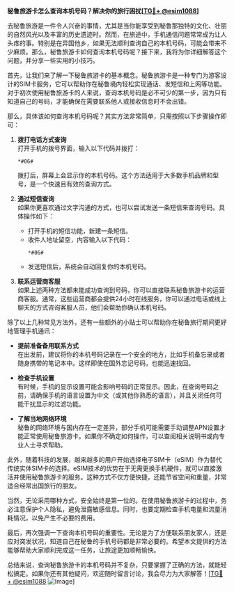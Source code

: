 **秘鲁旅游卡怎么查询本机号码？解决你的旅行困扰[[TG💪+ @esim1088](https://t.me/s/esim1088)]**

去秘鲁旅游是一件令人兴奋的事情，尤其是当你能享受到秘鲁那独特的文化、壮丽的自然风光以及丰富的历史遗迹时。然而，在旅途中，手机通信问题常常成为让人头疼的事。特别是在异国他乡，如果无法顺利查询自己的本机号码，可能会带来不少麻烦。那么，秘鲁旅游卡如何查询本机号码呢？接下来，我将为你详细解答这个问题，并分享一些实用的小技巧。

首先，让我们来了解一下秘鲁旅游卡的基本概念。秘鲁旅游卡是一种专门为游客设计的SIM卡服务，它可以帮助你在秘鲁境内轻松实现通话、发短信和上网等功能。对于初次使用秘鲁旅游卡的人来说，查询本机号码是必不可少的第一步，因为只有知道自己的号码，才能确保在需要联系他人或接收信息时不会出错。

那么，具体该如何查询本机号码呢？其实方法非常简单，只需按照以下步骤操作即可：

1. **拨打电话方式查询**  
   打开手机的拨号界面，输入以下代码并拨打：
   ```
   *#06#
   ```
   拨打后，屏幕上会显示你的本机号码。这个方法适用于大多数手机品牌和型号，是一个快速且有效的查询方式。

2. **通过短信查询**  
   如果你更喜欢通过文字沟通的方式，也可以尝试发送一条短信来查询号码。具体操作如下：  
   - 打开手机的短信功能，新建一条短信。  
   - 收件人地址留空，内容输入以下代码：  
     ```
     *#06#
     ```  
   - 发送短信后，系统会自动回复你的本机号码。

3. **联系运营商客服**  
   如果上述两种方法都未能成功查询到号码，你可以直接联系秘鲁旅游卡的运营商客服。通常，这些运营商都会提供24小时在线服务，你可以通过电话或线上聊天的方式咨询客服人员，他们会帮助你确认本机号码。

除了以上几种常见方法外，还有一些额外的小贴士可以帮助你在秘鲁旅行期间更好地管理手机通讯：

- **提前准备备用联系方式**  
  在出发前，建议将你的本机号码记录在一个安全的地方，比如手机备忘录或者随身携带的笔记本中。这样即使在国外忘记号码，也能迅速找回。

- **检查手机设置**  
  有时候，手机的显示设置可能会影响号码的正常显示。因此，在查询号码之前，请确保手机的语言设置为中文（或其他你熟悉的语言），并且关闭任何可能干扰显示的过滤功能。

- **了解当地网络环境**  
  秘鲁的网络环境与国内存在一定差异，部分手机可能需要手动调整APN设置才能正常使用秘鲁旅游卡。如果你不确定如何操作，可以查阅相关说明书或向专业人士寻求帮助。

此外，随着科技的发展，越来越多的用户开始选择电子SIM卡（eSIM）作为替代传统实体SIM卡的选择。eSIM技术的优势在于无需更换手机硬件，就可以直接激活并使用秘鲁旅游卡的服务。这种方式不仅方便快捷，还能节省空间和重量，非常适合经常出国旅行的朋友。

当然，无论采用哪种方式，安全始终是第一位的。在使用秘鲁旅游卡的过程中，务必注意保护个人隐私，避免泄露敏感信息。同时，也要定期检查手机电量和流量消耗情况，以免产生不必要的费用。

最后，再次强调一下查询本机号码的重要性。无论是为了方便联系朋友家人，还是应对突发状况，知道自己在秘鲁的手机号码都是非常必要的。希望本文提供的方法能够帮助大家顺利完成这一任务，让旅途更加顺畅愉快。

总结来说，查询秘鲁旅游卡的本机号码并不复杂，只要掌握了正确的方法，就能轻松搞定。如果你还有其他疑问，欢迎随时留言讨论，我会尽力为大家解答！[[TG💪+ @esim1088](https://t.me/s/esim1088) ![Image](https://i.postimg.cc/4NQfJmqS/Snipaste-2025-05-13-00-14-12.png)]
